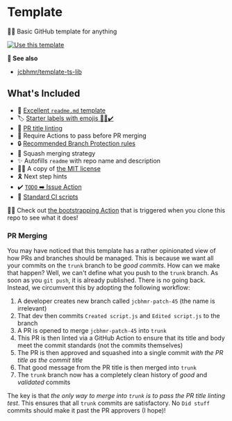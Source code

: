 # Template
🍰🚀 Basic GitHub template for anything

[![Use this template](https://user-images.githubusercontent.com/61068799/177652030-10a0b529-9b3f-410d-b4ed-c32deccd1a7b.png)](https://github.com/jcbhmr/template/generate)

**👀 See also**
- [jcbhmr/template-ts-lib](https://github.com/template-ts-lib)

## What's Included

- 📄 [Excellent `readme.md` template](./bootstrap/readme-template.ts)
- 🏷️ [Starter labels with emojis 🐛✨✔️](./bootstrap/labels.json)
- 🚧 [PR title linting](#pr-merging)
- 🔀 Require Actions to pass before PR merging
- 🔒 [Recommended Branch Protection rules](./bootstrap/branch-protection.ts)
- 🥾 Squash merging strategy
- ✨ Autofills `readme` with repo name and description
- 👩‍⚖️ A copy of [the MIT license](./bootstrap/license-template.ts)
- 🎗️ Next step hints
- ✔️ [`TODO` ➡️ Issue Action](https://github.com/marketplace/actions/buluma-todo-action)
- 👷 [Standard CI scripts](https://github.com/jcbhmr/jcbhmr/discussions/45)

🏃‍♂️ Check out [the bootstrapping Action](./github/workflows/bootstrap.yml) that is triggered when you clone this repo to see what it does!

### PR Merging

You may have noticed that this template has a rather opinionated view of how PRs and branches should be managed. This is because we want all your commits on the `trunk` branch to be _good commits_. How can we make that happen? Well, we can't define what you push to the `trunk` branch. As soon as you `git push`, it is already published. There is no going back. Instead, we circumvent this by adopting the following workflow:

1. A developer creates new branch called `jcbhmr-patch-45` (the name is irrelevant)
2. That dev then commits `Created script.js` and `Edited script.js` to the branch
3. A PR is opened to merge `jcbhmr-patch-45` into `trunk`
4. This PR is then linted via a GitHub Action to ensure that its title and body meet the commit standards (not the commits themselves)
5. The PR is then approved and squashed into a single commit _with the PR title as the commit title_
6. That good message from the PR title is then merged into `trunk`
7. The `trunk` branch now has a completely clean history of _good_ and _validated_ commits

The key is that _the only way to merge into `trunk` is to pass the PR title linting test_. This ensures that all `trunk` commits are satisfactory. No `Did stuff` commits should make it past the PR approvers (I hope)!
